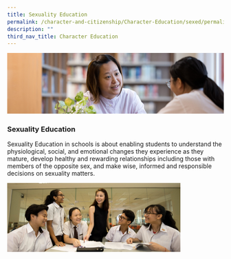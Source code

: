 ```yaml
---
title: Sexuality Education
permalink: /character-and-citizenship/Character-Education/sexed/permalink/
description: ""
third_nav_title: Character Education
---
```

![](/images/CCE.jpg)

### Sexuality Education

Sexuality Education in schools is about enabling students to understand the physiological, social, and emotional changes they experience as they mature, develop healthy and rewarding relationships including those with members of the opposite sex, and make wise, informed and responsible decisions on sexuality matters.

<img src="/images/sexed.jpg" style="width:80%">
